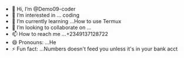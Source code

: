 - 👋 Hi, I’m @Demo09-coder
- 👀 I’m interested in ... coding
- 🌱 I’m currently learning ...How to use Termux
- 💞️ I’m looking to collaborate on ...
- 📫 How to reach me ...+2349137128722
- 😄 Pronouns: ...He
- ⚡ Fun fact: ...Numbers doesn't feed you unless it's in your bank acct

<!---
Demo09-coder/Demo09-coder is a ✨ special ✨ repository because its `README.md` (this file) appears on your GitHub profile.
You can click the Preview link to take a look at your changes.
--->
